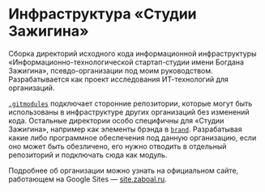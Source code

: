 # Инфраструктура «Студии Зажигина»

Сборка директорий исходного кода информационной инфраструктуры «Информационно-технологической стартап-студии имени Богдана Зажигина», псевдо-организации под моим руководством. Разрабатывается как проект исследования ИТ-технологий для организаций.

[`.gitmodules`](.gitmodules) подключает сторонние репозитории, которые могут быть использованы в инфраструктуре других организаций без изменений кода. Остальные директории особо специфичны для «Студии Зажигина», например как элементы брэнда в [`brand`](brand). Разрабатывая какие либо программное обеспечения под данную организацию, если оно может быть обезличено, его нужно отводить в отдельный репозиторий и подключать сюда как модуль.

Подробнее об организации можно узнать на официальном сайте, работающем на Google Sites — [site.zaboal.ru](https://site.zaboal.ru).